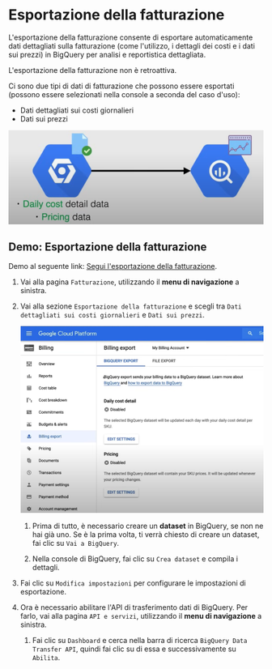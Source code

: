# Esportazione della fatturazione

L'esportazione della fatturazione consente di esportare automaticamente dati dettagliati sulla fatturazione (come l'utilizzo, i dettagli dei costi e i dati sui prezzi) in BigQuery per analisi e reportistica dettagliata.

L'esportazione della fatturazione non è retroattiva.

Ci sono due tipi di dati di fatturazione che possono essere esportati (possono essere selezionati nella console a seconda del caso d'uso):

- Dati dettagliati sui costi giornalieri
- Dati sui prezzi

![Esportazione della fatturazione](../images/05_Billing_Export_01.png)

## Demo: Esportazione della fatturazione

Demo al seguente link: [Segui l'esportazione della fatturazione](https://youtu.be/jpno8FSqpc8?si=Ze40OpOie3td3_AD&t=10489).

1. Vai alla pagina `Fatturazione`, utilizzando il **menu di navigazione** a sinistra.

2. Vai alla sezione `Esportazione della fatturazione` e scegli tra `Dati dettagliati sui costi giornalieri` e `Dati sui prezzi`.

    ![Esportazione della fatturazione GCP](../images/05_Billing_Export_02.png)

    1. Prima di tutto, è necessario creare un **dataset** in BigQuery, se non ne hai già uno. Se è la prima volta, ti verrà chiesto di creare un dataset, fai clic su `Vai a BigQuery`.

    2. Nella console di BigQuery, fai clic su `Crea dataset` e compila i dettagli.

3. Fai clic su `Modifica impostazioni` per configurare le impostazioni di esportazione.

4. Ora è necessario abilitare l'API di trasferimento dati di BigQuery. Per farlo, vai alla pagina `API e servizi`, utilizzando il **menu di navigazione** a sinistra.

     1. Fai clic su `Dashboard` e cerca nella barra di ricerca `BigQuery Data Transfer API`, quindi fai clic su di essa e successivamente su `Abilita`.